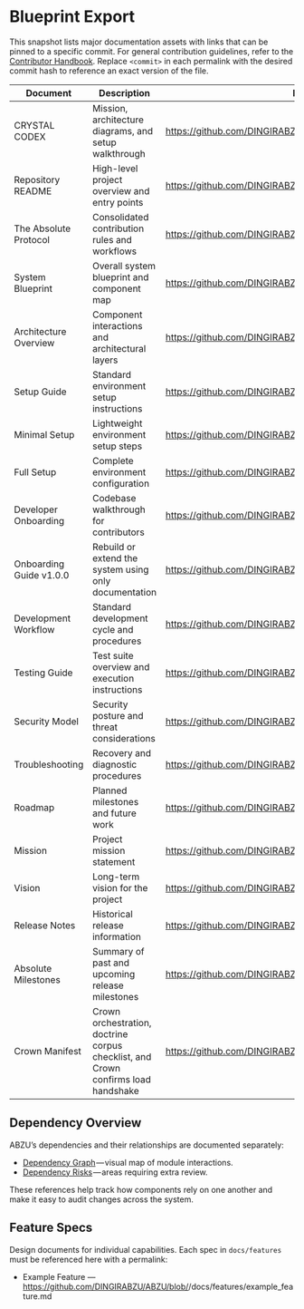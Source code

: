 # Blueprint Export

This snapshot lists major documentation assets with links that can be pinned to a specific commit. For general contribution guidelines, refer to the [Contributor Handbook](CONTRIBUTOR_HANDBOOK.md).
Replace `<commit>` in each permalink with the desired commit hash to reference an exact version of the file.

| Document | Description | Permalink Template |
|---|---|---|
| CRYSTAL CODEX | Mission, architecture diagrams, and setup walkthrough | https://github.com/DINGIRABZU/ABZU/blob/<commit>/CRYSTAL_CODEX.md |
| Repository README | High-level project overview and entry points | https://github.com/DINGIRABZU/ABZU/blob/<commit>/README.md |
| The Absolute Protocol | Consolidated contribution rules and workflows | https://github.com/DINGIRABZU/ABZU/blob/<commit>/docs/The_Absolute_Protocol.md |
| System Blueprint | Overall system blueprint and component map | https://github.com/DINGIRABZU/ABZU/blob/<commit>/docs/system_blueprint.md |
| Architecture Overview | Component interactions and architectural layers | https://github.com/DINGIRABZU/ABZU/blob/<commit>/docs/architecture_overview.md |
| Setup Guide | Standard environment setup instructions | https://github.com/DINGIRABZU/ABZU/blob/<commit>/docs/setup.md |
| Minimal Setup | Lightweight environment setup steps | https://github.com/DINGIRABZU/ABZU/blob/<commit>/docs/setup_minimal.md |
| Full Setup | Complete environment configuration | https://github.com/DINGIRABZU/ABZU/blob/<commit>/docs/setup_full.md |
| Developer Onboarding | Codebase walkthrough for contributors | https://github.com/DINGIRABZU/ABZU/blob/<commit>/docs/developer_onboarding.md |
| Onboarding Guide v1.0.0 | Rebuild or extend the system using only documentation | https://github.com/DINGIRABZU/ABZU/blob/<commit>/docs/onboarding_guide.md |
| Development Workflow | Standard development cycle and procedures | https://github.com/DINGIRABZU/ABZU/blob/<commit>/docs/development_workflow.md |
| Testing Guide | Test suite overview and execution instructions | https://github.com/DINGIRABZU/ABZU/blob/<commit>/docs/testing.md |
| Security Model | Security posture and threat considerations | https://github.com/DINGIRABZU/ABZU/blob/<commit>/docs/security_model.md |
| Troubleshooting | Recovery and diagnostic procedures | https://github.com/DINGIRABZU/ABZU/blob/<commit>/docs/troubleshooting.md |
| Roadmap | Planned milestones and future work | https://github.com/DINGIRABZU/ABZU/blob/<commit>/docs/roadmap.md |
| Mission | Project mission statement | https://github.com/DINGIRABZU/ABZU/blob/<commit>/docs/MISSION.md |
| Vision | Long-term vision for the project | https://github.com/DINGIRABZU/ABZU/blob/<commit>/docs/VISION.md |
| Release Notes | Historical release information | https://github.com/DINGIRABZU/ABZU/blob/<commit>/docs/release_notes.md |
| Absolute Milestones | Summary of past and upcoming release milestones | https://github.com/DINGIRABZU/ABZU/blob/<commit>/docs/ABSOLUTE_MILESTONES.md |
| Crown Manifest | Crown orchestration, doctrine corpus checklist, and Crown confirms load handshake | https://github.com/DINGIRABZU/ABZU/blob/<commit>/docs/crown_manifest.md |

## Dependency Overview

ABZU’s dependencies and their relationships are documented separately:

- [Dependency Graph](dependency-graph.md) — visual map of module interactions.
- [Dependency Risks](dependency_risks.md) — areas requiring extra review.

These references help track how components rely on one another and make it easy to audit changes across the system.

## Feature Specs

Design documents for individual capabilities. Each spec in `docs/features` must be referenced here with a permalink:

- Example Feature — https://github.com/DINGIRABZU/ABZU/blob/<commit>/docs/features/example_feature.md

